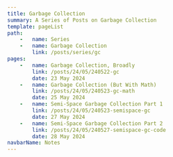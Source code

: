 ```yaml
---
title: Garbage Collection
summary: A Series of Posts on Garbage Collection
template: pageList
path:
    -   name: Series
    -   name: Garbage Collection
        link: /posts/series/gc
pages:
    -   name: Garbage Collection, Broadly
        link: /posts/24/05/240522-gc
        date: 23 May 2024
    -   name: Garbage Collection (But With Math)
        link: /posts/24/05/240523-gc-math
        date: 25 May 2024
    -   name: Semi-Space Garbage Collection Part 1
        link: /posts/24/05/240523-semispace-gc
        date: 27 May 2024
    -   name: Semi-Space Garbage Collection Part 2
        link: /posts/24/05/240527-semispace-gc-code
        date: 28 May 2024
navbarName: Notes
---
```

